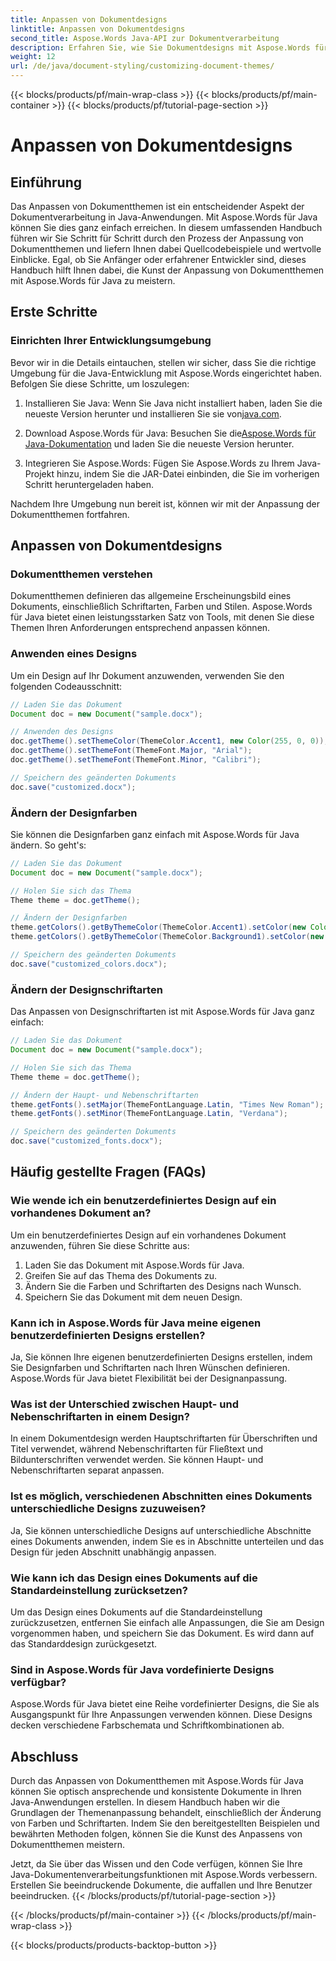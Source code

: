 ```yaml
---
title: Anpassen von Dokumentdesigns
linktitle: Anpassen von Dokumentdesigns
second_title: Aspose.Words Java-API zur Dokumentverarbeitung
description: Erfahren Sie, wie Sie Dokumentdesigns mit Aspose.Words für Java anpassen. Dieses umfassende Handbuch enthält Schritt-für-Schritt-Anleitungen und Quellcodebeispiele.
weight: 12
url: /de/java/document-styling/customizing-document-themes/
---
```


{{< blocks/products/pf/main-wrap-class >}}
{{< blocks/products/pf/main-container >}}
{{< blocks/products/pf/tutorial-page-section >}}

# Anpassen von Dokumentdesigns


## Einführung

Das Anpassen von Dokumentthemen ist ein entscheidender Aspekt der Dokumentverarbeitung in Java-Anwendungen. Mit Aspose.Words für Java können Sie dies ganz einfach erreichen. In diesem umfassenden Handbuch führen wir Sie Schritt für Schritt durch den Prozess der Anpassung von Dokumentthemen und liefern Ihnen dabei Quellcodebeispiele und wertvolle Einblicke. Egal, ob Sie Anfänger oder erfahrener Entwickler sind, dieses Handbuch hilft Ihnen dabei, die Kunst der Anpassung von Dokumentthemen mit Aspose.Words für Java zu meistern.

## Erste Schritte

### Einrichten Ihrer Entwicklungsumgebung

Bevor wir in die Details eintauchen, stellen wir sicher, dass Sie die richtige Umgebung für die Java-Entwicklung mit Aspose.Words eingerichtet haben. Befolgen Sie diese Schritte, um loszulegen:

1.  Installieren Sie Java: Wenn Sie Java nicht installiert haben, laden Sie die neueste Version herunter und installieren Sie sie von[java.com](https://www.java.com/).

2.  Download Aspose.Words für Java: Besuchen Sie die[Aspose.Words für Java-Dokumentation](https://reference.aspose.com/words/java/) und laden Sie die neueste Version herunter.

3. Integrieren Sie Aspose.Words: Fügen Sie Aspose.Words zu Ihrem Java-Projekt hinzu, indem Sie die JAR-Datei einbinden, die Sie im vorherigen Schritt heruntergeladen haben.

Nachdem Ihre Umgebung nun bereit ist, können wir mit der Anpassung der Dokumentthemen fortfahren.

## Anpassen von Dokumentdesigns

### Dokumentthemen verstehen

Dokumentthemen definieren das allgemeine Erscheinungsbild eines Dokuments, einschließlich Schriftarten, Farben und Stilen. Aspose.Words für Java bietet einen leistungsstarken Satz von Tools, mit denen Sie diese Themen Ihren Anforderungen entsprechend anpassen können.

### Anwenden eines Designs

Um ein Design auf Ihr Dokument anzuwenden, verwenden Sie den folgenden Codeausschnitt:

```java
// Laden Sie das Dokument
Document doc = new Document("sample.docx");

// Anwenden des Designs
doc.getTheme().setThemeColor(ThemeColor.Accent1, new Color(255, 0, 0));
doc.getTheme().setThemeFont(ThemeFont.Major, "Arial");
doc.getTheme().setThemeFont(ThemeFont.Minor, "Calibri");

// Speichern des geänderten Dokuments
doc.save("customized.docx");
```

### Ändern der Designfarben

Sie können die Designfarben ganz einfach mit Aspose.Words für Java ändern. So geht's:

```java
// Laden Sie das Dokument
Document doc = new Document("sample.docx");

// Holen Sie sich das Thema
Theme theme = doc.getTheme();

// Ändern der Designfarben
theme.getColors().getByThemeColor(ThemeColor.Accent1).setColor(new Color(0, 128, 255));
theme.getColors().getByThemeColor(ThemeColor.Background1).setColor(new Color(240, 240, 240));

// Speichern des geänderten Dokuments
doc.save("customized_colors.docx");
```

### Ändern der Designschriftarten

Das Anpassen von Designschriftarten ist mit Aspose.Words für Java ganz einfach:

```java
// Laden Sie das Dokument
Document doc = new Document("sample.docx");

// Holen Sie sich das Thema
Theme theme = doc.getTheme();

// Ändern der Haupt- und Nebenschriftarten
theme.getFonts().setMajor(ThemeFontLanguage.Latin, "Times New Roman");
theme.getFonts().setMinor(ThemeFontLanguage.Latin, "Verdana");

// Speichern des geänderten Dokuments
doc.save("customized_fonts.docx");
```

## Häufig gestellte Fragen (FAQs)

### Wie wende ich ein benutzerdefiniertes Design auf ein vorhandenes Dokument an?

Um ein benutzerdefiniertes Design auf ein vorhandenes Dokument anzuwenden, führen Sie diese Schritte aus:

1. Laden Sie das Dokument mit Aspose.Words für Java.
2. Greifen Sie auf das Thema des Dokuments zu.
3. Ändern Sie die Farben und Schriftarten des Designs nach Wunsch.
4. Speichern Sie das Dokument mit dem neuen Design.

### Kann ich in Aspose.Words für Java meine eigenen benutzerdefinierten Designs erstellen?

Ja, Sie können Ihre eigenen benutzerdefinierten Designs erstellen, indem Sie Designfarben und Schriftarten nach Ihren Wünschen definieren. Aspose.Words für Java bietet Flexibilität bei der Designanpassung.

### Was ist der Unterschied zwischen Haupt- und Nebenschriftarten in einem Design?

In einem Dokumentdesign werden Hauptschriftarten für Überschriften und Titel verwendet, während Nebenschriftarten für Fließtext und Bildunterschriften verwendet werden. Sie können Haupt- und Nebenschriftarten separat anpassen.

### Ist es möglich, verschiedenen Abschnitten eines Dokuments unterschiedliche Designs zuzuweisen?

Ja, Sie können unterschiedliche Designs auf unterschiedliche Abschnitte eines Dokuments anwenden, indem Sie es in Abschnitte unterteilen und das Design für jeden Abschnitt unabhängig anpassen.

### Wie kann ich das Design eines Dokuments auf die Standardeinstellung zurücksetzen?

Um das Design eines Dokuments auf die Standardeinstellung zurückzusetzen, entfernen Sie einfach alle Anpassungen, die Sie am Design vorgenommen haben, und speichern Sie das Dokument. Es wird dann auf das Standarddesign zurückgesetzt.

### Sind in Aspose.Words für Java vordefinierte Designs verfügbar?

Aspose.Words für Java bietet eine Reihe vordefinierter Designs, die Sie als Ausgangspunkt für Ihre Anpassungen verwenden können. Diese Designs decken verschiedene Farbschemata und Schriftkombinationen ab.

## Abschluss

Durch das Anpassen von Dokumentthemen mit Aspose.Words für Java können Sie optisch ansprechende und konsistente Dokumente in Ihren Java-Anwendungen erstellen. In diesem Handbuch haben wir die Grundlagen der Themenanpassung behandelt, einschließlich der Änderung von Farben und Schriftarten. Indem Sie den bereitgestellten Beispielen und bewährten Methoden folgen, können Sie die Kunst des Anpassens von Dokumentthemen meistern.

Jetzt, da Sie über das Wissen und den Code verfügen, können Sie Ihre Java-Dokumentenverarbeitungsfunktionen mit Aspose.Words verbessern. Erstellen Sie beeindruckende Dokumente, die auffallen und Ihre Benutzer beeindrucken.
{{< /blocks/products/pf/tutorial-page-section >}}

{{< /blocks/products/pf/main-container >}}
{{< /blocks/products/pf/main-wrap-class >}}

{{< blocks/products/products-backtop-button >}}
